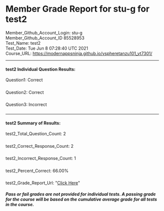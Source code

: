 # Member Grade Report for stu-g for test2  
   
Member_Github_Account_Login: stu-g  
Member_Github_Account_ID 85528953  
Test_Name: test2  
Test_Date: Tue Jun  8 07:28:40 UTC 2021  
Course_URL: https://modernappsninja.github.io/vspheretanzu101_vt7301/  
   
---  
#### test2 Individual Question Results:  
Question1: Correct  
#####  
Question2: Correct  
#####  
Question3: Incorrect  
#####  
---  
#### test2 Summary of Results:  
test2_Total_Question_Count: 2  
#####  
test2_Correct_Response_Count: 2  
#####  
test2_Incorrect_Response_Count: 1  
#####  
test2_Percent_Correct: 66.00%  
#####  
test2_Grade_Report_Url: "[Click Here](https://github.com/modernappsninjas/stu-g/blob/main/static/userdata/courses/vspheretanzu101_vt7301/grade_report.pr934.test2.md)"
##### Pass or fail grades are not provided for individual tests. A passing grade for the course will be based on the cumulative average grade for all tests in the course.  
